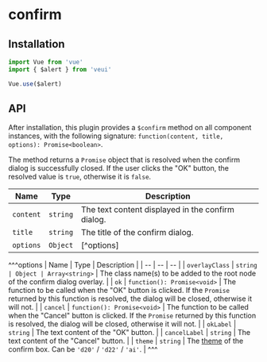# confirm

## Installation

```js
import Vue from 'vue'
import { $alert } from 'veui'

Vue.use($alert)
```

## API

After installation, this plugin provides a `$confirm` method on all component instances, with the following signature: `function(content, title, options): Promise<boolean>`.

The method returns a `Promise` object that is resolved when the confirm dialog is successfully closed. If the user clicks the "OK" button, the resolved value is `true`, otherwise it is `false`.

| Name | Type | Description |
| -- | -- | -- |
| `content` | `string` | The text content displayed in the confirm dialog. |
| `title` | `string` | The title of the confirm dialog. |
| `options` | `Object` | [^options] |

^^^options
| Name | Type | Description |
| -- | -- | -- |
| `overlayClass` | `string | Object | Array<string>` | The class name(s) to be added to the root node of the confirm dialog overlay. |
| `ok` | `function(): Promise<void>` | The function to be called when the "OK" button is clicked. If the `Promise` returned by this function is resolved, the dialog will be closed, otherwise it will not. |
| `cancel` | `function(): Promise<void>` | The function to be called when the "Cancel" button is clicked. If the `Promise` returned by this function is resolved, the dialog will be closed, otherwise it will not. |
| `okLabel` | `string` | The text content of the "OK" button. |
| `cancelLabel` | `string` | The text content of the "Cancel" button. |
| `theme` | `string` | The [theme](/getting-started/style-variants#built-in-sub-themes) of the confirm box. Can be `'d20'` / `'d22'` / `'ai'`. |
^^^
